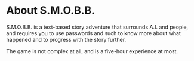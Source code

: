 # About S.M.O.B.B.
S.M.O.B.B. is a text-based story adventure that surrounds A.I. and people, and requires you to use passwords and such to know more about what happened and to progress with the story further. 

The game is not complex at all, and is a five-hour experience at most.
